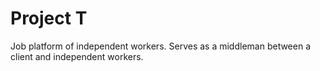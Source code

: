 # Project T
Job platform of independent workers. Serves as a middleman between a client and independent workers.
